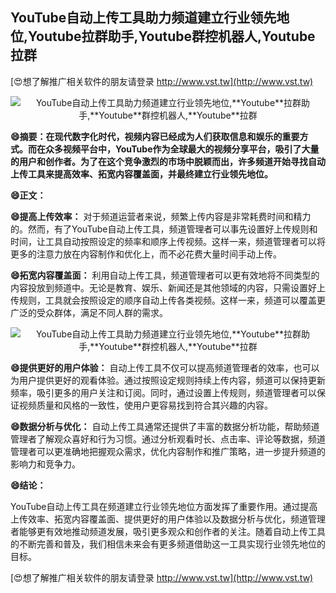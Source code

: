 ## **YouTube自动上传工具助力频道建立行业领先地位,**Youtube**拉群助手,**Youtube**群控机器人,**Youtube**拉群**

[😍想了解推广相关软件的朋友请登录 http://www.vst.tw](http://www.vst.tw)

 <center><img src="https://vst.tw/MP4/tuiguang/png/7.png" alt="YouTube自动上传工具助力频道建立行业领先地位,**Youtube**拉群助手,**Youtube**群控机器人,**Youtube**拉群"></center>

**😄摘要：在现代数字化时代，视频内容已经成为人们获取信息和娱乐的重要方式。而在众多视频平台中，YouTube作为全球最大的视频分享平台，吸引了大量的用户和创作者。为了在这个竞争激烈的市场中脱颖而出，许多频道开始寻找自动上传工具来提高效率、拓宽内容覆盖面，并最终建立行业领先地位。**

**😄正文：**

**😄提高上传效率：**
对于频道运营者来说，频繁上传内容是非常耗费时间和精力的。然而，有了YouTube自动上传工具，频道管理者可以事先设置好上传规则和时间，让工具自动按照设定的频率和顺序上传视频。这样一来，频道管理者可以将更多的注意力放在内容制作和优化上，而不必花费大量时间手动上传。

**😄拓宽内容覆盖面：**
利用自动上传工具，频道管理者可以更有效地将不同类型的内容投放到频道中。无论是教育、娱乐、新闻还是其他领域的内容，只需设置好上传规则，工具就会按照设定的顺序自动上传各类视频。这样一来，频道可以覆盖更广泛的受众群体，满足不同人群的需求。

 <center><img src="https://vst.tw/MP4/tuiguang/png/1.png" alt="YouTube自动上传工具助力频道建立行业领先地位,**Youtube**拉群助手,**Youtube**群控机器人,**Youtube**拉群"></center>

**😄提供更好的用户体验：**
自动上传工具不仅可以提高频道管理者的效率，也可以为用户提供更好的观看体验。通过按照设定规则持续上传内容，频道可以保持更新频率，吸引更多的用户关注和订阅。同时，通过设置上传规则，频道管理者可以保证视频质量和风格的一致性，使用户更容易找到符合其兴趣的内容。

**😄数据分析与优化：**
自动上传工具通常还提供了丰富的数据分析功能，帮助频道管理者了解观众喜好和行为习惯。通过分析观看时长、点击率、评论等数据，频道管理者可以更准确地把握观众需求，优化内容制作和推广策略，进一步提升频道的影响力和竞争力。

**😄结论：**

YouTube自动上传工具在频道建立行业领先地位方面发挥了重要作用。通过提高上传效率、拓宽内容覆盖面、提供更好的用户体验以及数据分析与优化，频道管理者能够更有效地推动频道发展，吸引更多观众和创作者的关注。随着自动上传工具的不断完善和普及，我们相信未来会有更多频道借助这一工具实现行业领先地位的目标。

[😍想了解推广相关软件的朋友请登录 http://www.vst.tw](http://www.vst.tw)



